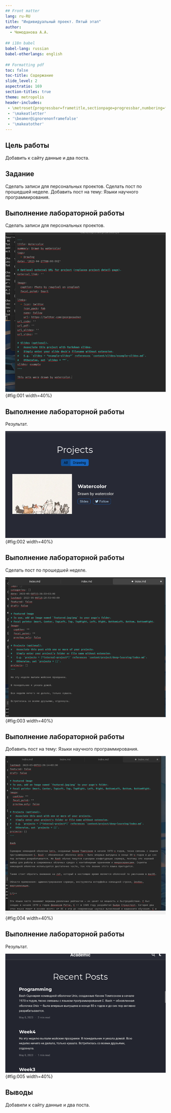 ```yaml
---
## Front matter
lang: ru-RU
title: "Индивидуальный проект. Пятый этап"
author:
  - Чемоданова А.А.

## i18n babel
babel-lang: russian
babel-otherlangs: english

## Formatting pdf
toc: false
toc-title: Содержание
slide_level: 2
aspectratio: 169
section-titles: true
theme: metropolis
header-includes:
 - \metroset{progressbar=frametitle,sectionpage=progressbar,numbering=fraction}
 - '\makeatletter'
 - '\beamer@ignorenonframefalse'
 - '\makeatother'
---
```


## Цель работы

Добавить к сайту данные и два поста.


## Задание

Сделать записи для персональных проектов.
Сделать пост по прошедшей неделе.
Добавить пост на тему: Языки научного программирования.

## Выполнение лабораторной работы

Сделать записи для персональных проектов.

![Проекты](image/1.png){#fig:001 width=40%}


## Выполнение лабораторной работы

Результат. 

![Проекты](image/2.png){#fig:002 width=40%}


## Выполнение лабораторной работы

Сделать пост по прошедшей неделе.  

![Недельный пост](image/3.png){#fig:003 width=40%}


## Выполнение лабораторной работы

Добавить пост на тему: Языки научного программирования.

![Пост на тему по выбору](image/4.png){#fig:004 width=40%}


## Выполнение лабораторной работы

Результат. 

![Измененный сайт](image/5.png){#fig:005 width=40%}

## Выводы

Добавили к сайту данные и два поста.
